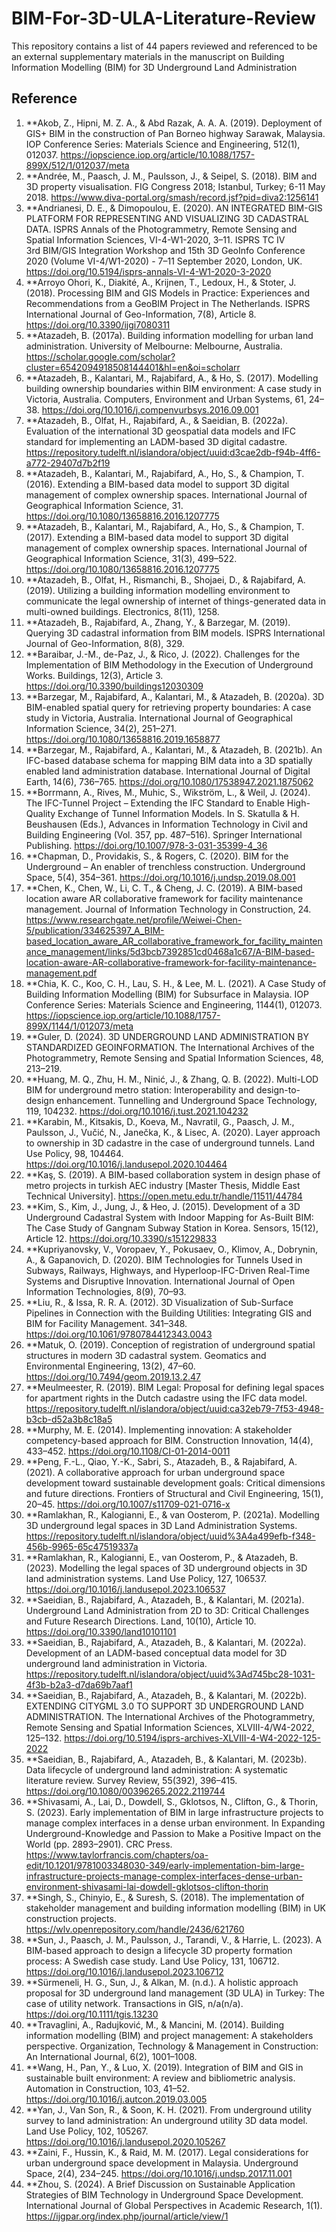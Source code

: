 # BIM-For-3D-ULA-Literature-Review
This repository contains a list of 44 papers reviewed and referenced to be an external supplementary materials in the manuscript on Building Information Modelling (BIM) for 3D Underground Land Administration
## Reference
1.	**Akob, Z., Hipni, M. Z. A., & Abd Razak, A. A. A. (2019). Deployment of GIS+ BIM in the construction of Pan Borneo highway Sarawak, Malaysia. IOP Conference Series: Materials Science and Engineering, 512(1), 012037. https://iopscience.iop.org/article/10.1088/1757-899X/512/1/012037/meta
2.	**Andrée, M., Paasch, J. M., Paulsson, J., & Seipel, S. (2018). BIM and 3D property visualisation. FIG Congress 2018; Istanbul, Turkey; 6-11 May 2018. https://www.diva-portal.org/smash/record.jsf?pid=diva2:1256141
3.	**Andrianesi, D. E., & Dimopoulou, E. (2020). AN INTEGRATED BIM-GIS PLATFORM FOR REPRESENTING AND VISUALIZING 3D CADASTRAL DATA. ISPRS Annals of the Photogrammetry, Remote Sensing and Spatial Information Sciences, VI-4-W1-2020, 3–11. ISPRS TC IV<br>3rd BIM/GIS Integration Workshop and 15th 3D GeoInfo Conference 2020 (Volume VI-4/W1-2020) - 7&ndash;11 September 2020, London, UK. https://doi.org/10.5194/isprs-annals-VI-4-W1-2020-3-2020
4.	**Arroyo Ohori, K., Diakité, A., Krijnen, T., Ledoux, H., & Stoter, J. (2018). Processing BIM and GIS Models in Practice: Experiences and Recommendations from a GeoBIM Project in The Netherlands. ISPRS International Journal of Geo-Information, 7(8), Article 8. https://doi.org/10.3390/ijgi7080311
5.	**Atazadeh, B. (2017a). Building information modelling for urban land administration. University of Melbourne: Melbourne, Australia. https://scholar.google.com/scholar?cluster=6542094918508144401&hl=en&oi=scholarr
6.	**Atazadeh, B., Kalantari, M., Rajabifard, A., & Ho, S. (2017). Modelling building ownership boundaries within BIM environment: A case study in Victoria, Australia. Computers, Environment and Urban Systems, 61, 24–38. https://doi.org/10.1016/j.compenvurbsys.2016.09.001
7.	**Atazadeh, B., Olfat, H., Rajabifard, A., & Saeidian, B. (2022a). Evaluation of the international 3D geospatial data models and IFC standard for implementing an LADM-based 3D digital cadastre. https://repository.tudelft.nl/islandora/object/uuid:d3cae2db-f94b-4ff6-a772-29407d7b2f19
8.	**Atazadeh, B., Kalantari, M., Rajabifard, A., Ho, S., & Champion, T. (2016). Extending a BIM-based data model to support 3D digital management of complex ownership spaces. International Journal of Geographical Information Science, 31. https://doi.org/10.1080/13658816.2016.1207775
9.	**Atazadeh, B., Kalantari, M., Rajabifard, A., Ho, S., & Champion, T. (2017). Extending a BIM-based data model to support 3D digital management of complex ownership spaces. International Journal of Geographical Information Science, 31(3), 499–522. https://doi.org/10.1080/13658816.2016.1207775
10.	**Atazadeh, B., Olfat, H., Rismanchi, B., Shojaei, D., & Rajabifard, A. (2019). Utilizing a building information modelling environment to communicate the legal ownership of internet of things-generated data in multi-owned buildings. Electronics, 8(11), 1258.
11.	**Atazadeh, B., Rajabifard, A., Zhang, Y., & Barzegar, M. (2019). Querying 3D cadastral information from BIM models. ISPRS International Journal of Geo-Information, 8(8), 329.
12.	**Baraibar, J.-M., de-Paz, J., & Rico, J. (2022). Challenges for the Implementation of BIM Methodology in the Execution of Underground Works. Buildings, 12(3), Article 3. https://doi.org/10.3390/buildings12030309
13.	**Barzegar, M., Rajabifard, A., Kalantari, M., & Atazadeh, B. (2020a). 3D BIM-enabled spatial query for retrieving property boundaries: A case study in Victoria, Australia. International Journal of Geographical Information Science, 34(2), 251–271. https://doi.org/10.1080/13658816.2019.1658877
14.	**Barzegar, M., Rajabifard, A., Kalantari, M., & Atazadeh, B. (2021b). An IFC-based database schema for mapping BIM data into a 3D spatially enabled land administration database. International Journal of Digital Earth, 14(6), 736–765. https://doi.org/10.1080/17538947.2021.1875062
15.	**Borrmann, A., Rives, M., Muhic, S., Wikström, L., & Weil, J. (2024). The IFC-Tunnel Project – Extending the IFC Standard to Enable High-Quality Exchange of Tunnel Information Models. In S. Skatulla & H. Beushausen (Eds.), Advances in Information Technology in Civil and Building Engineering (Vol. 357, pp. 487–516). Springer International Publishing. https://doi.org/10.1007/978-3-031-35399-4_36
16.	**Chapman, D., Providakis, S., & Rogers, C. (2020). BIM for the Underground – An enabler of trenchless construction. Underground Space, 5(4), 354–361. https://doi.org/10.1016/j.undsp.2019.08.001
17.	**Chen, K., Chen, W., Li, C. T., & Cheng, J. C. (2019). A BIM-based location aware AR collaborative framework for facility maintenance management. Journal of Information Technology in Construction, 24. https://www.researchgate.net/profile/Weiwei-Chen-5/publication/334625397_A_BIM-based_location_aware_AR_collaborative_framework_for_facility_maintenance_management/links/5d3bcb7392851cd0468a1c67/A-BIM-based-location-aware-AR-collaborative-framework-for-facility-maintenance-management.pdf
18.	**Chia, K. C., Koo, C. H., Lau, S. H., & Lee, M. L. (2021). A Case Study of Building Information Modelling (BIM) for Subsurface in Malaysia. IOP Conference Series: Materials Science and Engineering, 1144(1), 012073. https://iopscience.iop.org/article/10.1088/1757-899X/1144/1/012073/meta
19.	**Guler, D. (2024). 3D UNDERGROUND LAND ADMINISTRATION BY STANDARDIZED GEOINFORMATION. The International Archives of the Photogrammetry, Remote Sensing and Spatial Information Sciences, 48, 213–219.
20.	**Huang, M. Q., Zhu, H. M., Ninić, J., & Zhang, Q. B. (2022). Multi-LOD BIM for underground metro station: Interoperability and design-to-design enhancement. Tunnelling and Underground Space Technology, 119, 104232. https://doi.org/10.1016/j.tust.2021.104232
21.	**Karabin, M., Kitsakis, D., Koeva, M., Navratil, G., Paasch, J. M., Paulsson, J., Vučić, N., Janečka, K., & Lisec, A. (2020). Layer approach to ownership in 3D cadastre in the case of underground tunnels. Land Use Policy, 98, 104464. https://doi.org/10.1016/j.landusepol.2020.104464
22.	**Kaş, S. (2019). A BIM-based collaboration system in design phase of metro projects in turkish AEC industry [Master Thesis, Middle East Technical University]. https://open.metu.edu.tr/handle/11511/44784
23.	**Kim, S., Kim, J., Jung, J., & Heo, J. (2015). Development of a 3D Underground Cadastral System with Indoor Mapping for As-Built BIM: The Case Study of Gangnam Subway Station in Korea. Sensors, 15(12), Article 12. https://doi.org/10.3390/s151229833
24.	**Kupriyanovsky, V., Voropaev, Y., Pokusaev, O., Klimov, A., Dobrynin, A., & Gapanovich, D. (2020). BIM Technologies for Tunnels Used in Subways, Railways, Highways, and Hyperloop-IFC-Driven Real-Time Systems and Disruptive Innovation. International Journal of Open Information Technologies, 8(9), 70–93.
25.	**Liu, R., & Issa, R. R. A. (2012). 3D Visualization of Sub-Surface Pipelines in Connection with the Building Utilities: Integrating GIS and BIM for Facility Management. 341–348. https://doi.org/10.1061/9780784412343.0043
26.	**Matuk, O. (2019). Conception of registration of underground spatial structures in modern 3D cadastral system. Geomatics and Environmental Engineering, 13(2), 47–60. https://doi.org/10.7494/geom.2019.13.2.47
27.	**Meulmeester, R. (2019). BIM Legal: Proposal for defining legal spaces for apartment rights in the Dutch cadastre using the IFC data model. https://repository.tudelft.nl/islandora/object/uuid:ca32eb79-7f53-4948-b3cb-d52a3b8c18a5
28.	**Murphy, M. E. (2014). Implementing innovation: A stakeholder competency-based approach for BIM. Construction Innovation, 14(4), 433–452. https://doi.org/10.1108/CI-01-2014-0011
29.	**Peng, F.-L., Qiao, Y.-K., Sabri, S., Atazadeh, B., & Rajabifard, A. (2021). A collaborative approach for urban underground space development toward sustainable development goals: Critical dimensions and future directions. Frontiers of Structural and Civil Engineering, 15(1), 20–45. https://doi.org/10.1007/s11709-021-0716-x
30.	**Ramlakhan, R., Kalogianni, E., & van Oosterom, P. (2021a). Modelling 3D underground legal spaces in 3D Land Administration Systems. https://repository.tudelft.nl/islandora/object/uuid%3A4a499efb-f348-456b-9965-65c47519337a
31.	**Ramlakhan, R., Kalogianni, E., van Oosterom, P., & Atazadeh, B. (2023). Modelling the legal spaces of 3D underground objects in 3D land administration systems. Land Use Policy, 127, 106537. https://doi.org/10.1016/j.landusepol.2023.106537
32.	**Saeidian, B., Rajabifard, A., Atazadeh, B., & Kalantari, M. (2021a). Underground Land Administration from 2D to 3D: Critical Challenges and Future Research Directions. Land, 10(10), Article 10. https://doi.org/10.3390/land10101101
33.	**Saeidian, B., Rajabifard, A., Atazadeh, B., & Kalantari, M. (2022a). Development of an LADM-based conceptual data model for 3D underground land administration in Victoria. https://repository.tudelft.nl/islandora/object/uuid%3Ad745bc28-1031-4f3b-b2a3-d7da69b7aaf1
34.	**Saeidian, B., Rajabifard, A., Atazadeh, B., & Kalantari, M. (2022b). EXTENDING CITYGML 3.0 TO SUPPORT 3D UNDERGROUND LAND ADMINISTRATION. The International Archives of the Photogrammetry, Remote Sensing and Spatial Information Sciences, XLVIII-4/W4-2022, 125–132. https://doi.org/10.5194/isprs-archives-XLVIII-4-W4-2022-125-2022
35.	**Saeidian, B., Rajabifard, A., Atazadeh, B., & Kalantari, M. (2023b). Data lifecycle of underground land administration: A systematic literature review. Survey Review, 55(392), 396–415. https://doi.org/10.1080/00396265.2022.2119744
36.	**Shivasami, A., Lai, D., Dowdell, S., Gklotsos, N., Clifton, G., & Thorin, S. (2023). Early implementation of BIM in large infrastructure projects to manage complex interfaces in a dense urban environment. In Expanding Underground-Knowledge and Passion to Make a Positive Impact on the World (pp. 2893–2901). CRC Press. https://www.taylorfrancis.com/chapters/oa-edit/10.1201/9781003348030-349/early-implementation-bim-large-infrastructure-projects-manage-complex-interfaces-dense-urban-environment-shivasami-lai-dowdell-gklotsos-clifton-thorin
37.	**Singh, S., Chinyio, E., & Suresh, S. (2018). The implementation of stakeholder management and building information modelling (BIM) in UK construction projects. https://wlv.openrepository.com/handle/2436/621760
38.	**Sun, J., Paasch, J. M., Paulsson, J., Tarandi, V., & Harrie, L. (2023). A BIM-based approach to design a lifecycle 3D property formation process: A Swedish case study. Land Use Policy, 131, 106712. https://doi.org/10.1016/j.landusepol.2023.106712
39.	**Sürmeneli, H. G., Sun, J., & Alkan, M. (n.d.). A holistic approach proposal for 3D underground land management (3D ULA) in Turkey: The case of utility network. Transactions in GIS, n/a(n/a). https://doi.org/10.1111/tgis.13230
40.	**Travaglini, A., Radujković, M., & Mancini, M. (2014). Building information modelling (BIM) and project management: A stakeholders perspective. Organization, Technology & Management in Construction: An International Journal, 6(2), 1001–1008.
41.	**Wang, H., Pan, Y., & Luo, X. (2019). Integration of BIM and GIS in sustainable built environment: A review and bibliometric analysis. Automation in Construction, 103, 41–52. https://doi.org/10.1016/j.autcon.2019.03.005
42.	**Yan, J., Van Son, R., & Soon, K. H. (2021). From underground utility survey to land administration: An underground utility 3D data model. Land Use Policy, 102, 105267. https://doi.org/10.1016/j.landusepol.2020.105267
43.	**Zaini, F., Hussin, K., & Raid, M. M. (2017). Legal considerations for urban underground space development in Malaysia. Underground Space, 2(4), 234–245. https://doi.org/10.1016/j.undsp.2017.11.001
44.	**Zhou, S. (2024). A Brief Discussion on Sustainable Application Strategies of BIM Technology in Underground Space Development. International Journal of Global Perspectives in Academic Research, 1(1). https://ijgpar.org/index.php/journal/article/view/1

